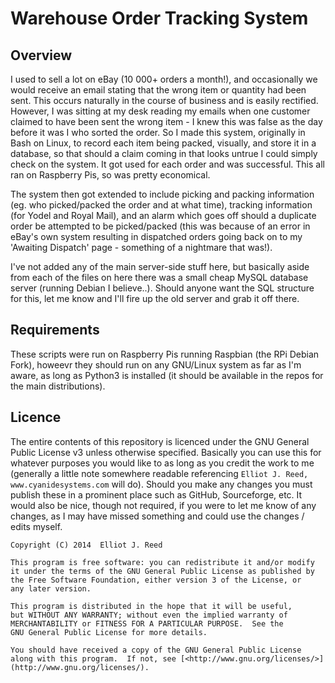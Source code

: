 # Warehouse Order Tracking System

## Overview
I used to sell a lot on eBay (10 000+ orders a month!), and occasionally we would receive an email stating that the wrong item or quantity had been sent. This occurs naturally in the course of business and is easily rectified. However, I was sitting at my desk reading my emails when one customer claimed to have been sent the wrong item - I knew this was false as the day before it was I who sorted the order. So I made this system, originally in Bash on Linux, to record each item being packed, visually, and store it in a database, so that should a claim coming in that looks untrue I could simply check on the system. It got used for each order and was successful. This all ran on Raspberry Pis, so was pretty economical.

The system then got extended to include picking and packing information (eg. who picked/packed the order and at what time), tracking information (for Yodel and Royal Mail), and an alarm which goes off should a duplicate order be attempted to be picked/packed (this was because of an error in eBay's own system resulting in dispatched orders going back on to my 'Awaiting Dispatch' page - something of a nightmare that was!).

I've not added any of the main server-side stuff here, but basically aside from each of the files on here there was a small cheap MySQL database server (running Debian I believe..). Should anyone want the SQL structure for this, let me know and I'll fire up the old server and grab it off there.

## Requirements
These scripts were run on Raspberry Pis running Raspbian (the RPi Debian Fork), howeevr they should run on any GNU/Linux system as far as I'm aware, as long as Python3 is installed (it should be available in the repos for the main distributions).

## Licence
The entire contents of this repository is licenced under the GNU General Public License v3 unless otherwise specified. Basically you can use this for whatever purposes you would like to as long as you credit the work to me (generally a little note somewhere readable referencing `Elliot J. Reed, www.cyanidesystems.com` will do). Should you make any changes you must publish these in a prominent place such as GitHub, Sourceforge, etc. It would also be nice, though not required, if you were to let me know of any changes, as I may have missed something and could use the changes / edits myself.

```
Copyright (C) 2014  Elliot J. Reed

This program is free software: you can redistribute it and/or modify
it under the terms of the GNU General Public License as published by
the Free Software Foundation, either version 3 of the License, or
any later version.

This program is distributed in the hope that it will be useful,
but WITHOUT ANY WARRANTY; without even the implied warranty of
MERCHANTABILITY or FITNESS FOR A PARTICULAR PURPOSE.  See the
GNU General Public License for more details.

You should have received a copy of the GNU General Public License
along with this program.  If not, see [<http://www.gnu.org/licenses/>](http://www.gnu.org/licenses/).
```
